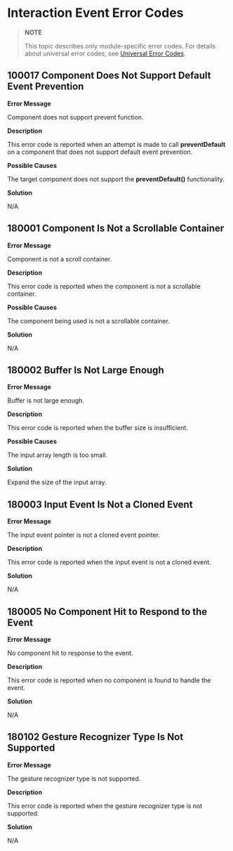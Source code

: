 # Interaction Event Error Codes

> **NOTE**
>
> This topic describes only module-specific error codes. For details about universal error codes, see [Universal Error Codes](../errorcode-universal.md).

## 100017 Component Does Not Support Default Event Prevention

**Error Message**

Component does not support prevent function.

**Description**

This error code is reported when an attempt is made to call **preventDefault** on a component that does not support default event prevention.

**Possible Causes**

The target component does not support the **preventDefault()** functionality.

**Solution**

N/A

## 180001 Component Is Not a Scrollable Container

**Error Message**

Component is not a scroll container.

**Description**

This error code is reported when the component is not a scrollable container.

**Possible Causes**

The component being used is not a scrollable container.

**Solution**

N/A

## 180002 Buffer Is Not Large Enough

**Error Message**

Buffer is not large enough.

**Description**

This error code is reported when the buffer size is insufficient.

**Possible Causes**

The input array length is too small.

**Solution**

Expand the size of the input array.

## 180003 Input Event Is Not a Cloned Event

**Error Message**

The input event pointer is not a cloned event pointer.

**Description**

This error code is reported when the input event is not a cloned event.

**Solution**

N/A

## 180005 No Component Hit to Respond to the Event

**Error Message**

No component hit to response to the event.

**Description**

This error code is reported when no component is found to handle the event.

**Solution**

N/A

## 180102 Gesture Recognizer Type Is Not Supported

**Error Message**

The gesture recognizer type is not supported.

**Description**

This error code is reported when the gesture recognizer type is not supported.

**Solution**

N/A
